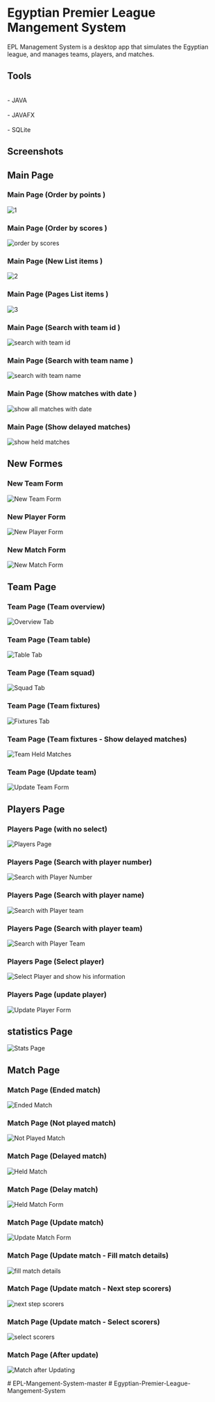 # Egyptian Premier League Mangement System
EPL Management System is a desktop app that simulates the Egyptian league, and manages teams, players, and matches.

## Tools
<br>- JAVA<br>
<br>- JAVAFX<br>
<br>- SQLite<br>

## Screenshots

## Main Page
### Main Page (Order by points )
![1](https://github.com/Abdelrahman-Kamel8886/EPL-Mangement-System/assets/126878089/638a4617-1d2a-4b4e-bb9b-e511937f0b34)
### Main Page (Order by scores )
![order by scores](https://github.com/Abdelrahman-Kamel8886/EPL-Mangement-System/assets/126878089/51ad02ff-5ca7-4ee9-bf49-896b4e63b187)
### Main Page (New List items )
![2](https://github.com/Abdelrahman-Kamel8886/EPL-Mangement-System/assets/126878089/77785650-108c-4757-bab1-355310ee5cf6)
### Main Page (Pages List items )
![3](https://github.com/Abdelrahman-Kamel8886/EPL-Mangement-System/assets/126878089/c9dc0267-afc5-4db1-b926-e59c67643d9d)
### Main Page (Search with team id )
![search with team id](https://github.com/Abdelrahman-Kamel8886/EPL-Mangement-System/assets/126878089/76650797-4600-4420-ada6-d79d89b60b76)
### Main Page (Search with team name )
![search with team name ](https://github.com/Abdelrahman-Kamel8886/EPL-Mangement-System/assets/126878089/8df77809-7db0-4c8a-a3bc-502e4f75810e)
### Main Page (Show matches with date )
![show all matches with date](https://github.com/Abdelrahman-Kamel8886/EPL-Mangement-System/assets/126878089/55447049-e22f-4227-8a4f-a1c1ed55225e)
### Main Page (Show delayed matches)
![show held matches](https://github.com/Abdelrahman-Kamel8886/EPL-Mangement-System/assets/126878089/1d550079-0f17-47dd-9831-28ef52d244bb)

## New Formes
### New Team Form
![New Team Form](https://github.com/Abdelrahman-Kamel8886/EPL-Mangement-System/assets/126878089/7624e781-abdd-40af-b08f-39fe10d479fc)
### New Player Form
![New Player Form](https://github.com/Abdelrahman-Kamel8886/EPL-Mangement-System/assets/126878089/ff29ba10-3815-467a-8497-b876ea6db46c)
### New Match Form
![New Match Form](https://github.com/Abdelrahman-Kamel8886/EPL-Mangement-System/assets/126878089/afcc7ecc-4c4c-43c4-b320-317e116428db)

## Team Page
### Team Page (Team overview)
![Overview Tab](https://github.com/Abdelrahman-Kamel8886/EPL-Mangement-System/assets/126878089/6e6898be-c400-438a-85c5-82e58619bd96)
### Team Page (Team table)
![Table Tab](https://github.com/Abdelrahman-Kamel8886/EPL-Mangement-System/assets/126878089/fffc03c3-effa-4cda-9740-84784797009f)
### Team Page (Team squad)
![Squad Tab](https://github.com/Abdelrahman-Kamel8886/EPL-Mangement-System/assets/126878089/2422395c-a65b-4645-bc42-1cfcdfaf9f30)
### Team Page (Team fixtures)
![Fixtures Tab](https://github.com/Abdelrahman-Kamel8886/EPL-Mangement-System/assets/126878089/037c58cf-0d58-4d07-b741-da49d8d6db33)
### Team Page (Team fixtures - Show delayed matches)
![Team Held Matches](https://github.com/Abdelrahman-Kamel8886/EPL-Mangement-System/assets/126878089/1adbae3f-0393-41e5-8bd1-bcd3b851ee3b)
### Team Page (Update team)
![Update Team Form](https://github.com/Abdelrahman-Kamel8886/EPL-Mangement-System/assets/126878089/0950448f-0570-4cc6-83b1-0cbb3ae54939)

## Players Page
### Players Page (with no select)
![Players Page](https://github.com/Abdelrahman-Kamel8886/EPL-Mangement-System/assets/126878089/109ed4af-2cc6-4457-8420-bd2b00f33b21)
### Players Page (Search with player number)
![Search with Player Number ](https://github.com/Abdelrahman-Kamel8886/EPL-Mangement-System/assets/126878089/ae43c050-c77a-418c-bde8-aa6a456bb725)
### Players Page (Search with player name)
![Search with Player team](https://github.com/Abdelrahman-Kamel8886/EPL-Mangement-System/assets/126878089/7ab1a19b-4990-45a4-b69c-1196ec65bcec)
### Players Page (Search with player team)
![Search with Player Team](https://github.com/Abdelrahman-Kamel8886/EPL-Mangement-System/assets/126878089/2437babb-1508-49af-b07d-d63eab7061c0)
### Players Page (Select player)
![Select Player and show his information](https://github.com/Abdelrahman-Kamel8886/EPL-Mangement-System/assets/126878089/ed3dfa13-9159-44af-b0ac-9bef83339e72)
### Players Page (update player)
![Update Player Form](https://github.com/Abdelrahman-Kamel8886/EPL-Mangement-System/assets/126878089/61cd2f60-75d6-4eb1-9448-0b3889794249)

## statistics Page
![Stats Page](https://github.com/Abdelrahman-Kamel8886/EPL-Mangement-System/assets/126878089/a75cdad1-2439-4596-b84c-35063c04e706)

## Match Page
### Match Page (Ended match)
![Ended Match](https://github.com/Abdelrahman-Kamel8886/EPL-Mangement-System/assets/126878089/046e3a76-fafa-4ee2-9696-b7bd119ac320)
### Match Page (Not played match)
![Not Played Match](https://github.com/Abdelrahman-Kamel8886/EPL-Mangement-System/assets/126878089/70e3de91-6c34-490a-b98a-650f83d753dd)
### Match Page (Delayed match)
![Held Match](https://github.com/Abdelrahman-Kamel8886/EPL-Mangement-System/assets/126878089/6d51179a-a518-4b38-b616-3aad1931009a)
### Match Page (Delay match)
![Held Match Form](https://github.com/Abdelrahman-Kamel8886/EPL-Mangement-System/assets/126878089/2378c707-297b-4adc-8ec3-9f083da779b7)
### Match Page (Update match)
![Update Match Form](https://github.com/Abdelrahman-Kamel8886/EPL-Mangement-System/assets/126878089/04339a89-454e-4550-abfd-a9c10bfcda18)
### Match Page (Update match - Fill match details)
![fill match details](https://github.com/Abdelrahman-Kamel8886/EPL-Mangement-System/assets/126878089/5ba74cf2-6112-4be4-8115-2d7cd0703e46)
### Match Page (Update match - Next step scorers)
![next step scorers](https://github.com/Abdelrahman-Kamel8886/EPL-Mangement-System/assets/126878089/863826a4-b74b-41d4-ae2a-788af5724b96)
### Match Page (Update match - Select scorers)
![select scorers](https://github.com/Abdelrahman-Kamel8886/EPL-Mangement-System/assets/126878089/ede7b460-3034-4a22-90be-75bc6ffdeeaa)
### Match Page (After update)
![Match after Updating ](https://github.com/Abdelrahman-Kamel8886/EPL-Mangement-System/assets/126878089/e96c19f4-9eae-489b-82cb-0070fbb94aae)

#   E P L - M a n g e m e n t - S y s t e m - m a s t e r 
 
 #   E g y p t i a n - P r e m i e r - L e a g u e - M a n g e m e n t - S y s t e m 
 
 
